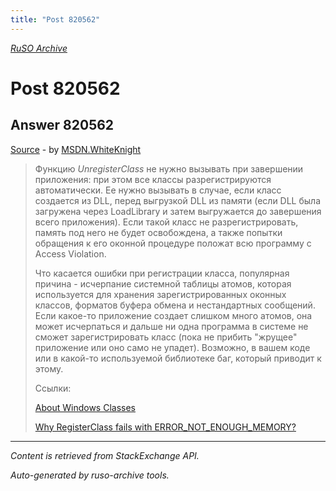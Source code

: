 ```yaml
---
title: "Post 820562"
---
```

<p><i><a href="https://github.com/MSDN-WhiteKnight/ruso-archive/">RuSO Archive</a></i></p>
<h1>Post 820562</h1>
<h2>Answer 820562</h2>
<p><a href="https://ru.stackoverflow.com/a/820562/">Source</a> - by <a href="https://ru.stackoverflow.com/users/240512/msdn-whiteknight">MSDN.WhiteKnight</a></p>
<blockquote>
<p>Функцию <em>UnregisterClass</em> не нужно вызывать при завершении приложения: при этом все классы разрегистрируются автоматически. Ее нужно вызывать в случае, если класс создается из DLL, перед выгрузкой DLL из памяти (если DLL была загружена через LoadLibrary и затем выгружается до завершения всего приложения). Если такой класс не разрегистрировать, память под него не будет освобождена, а также попытки обращения к его оконной процедуре положат всю программу с Access Violation.</p>

<p>Что касается ошибки при регистрации класса, популярная причина - исчерпание системной таблицы атомов, которая используется для хранения зарегистрированных оконных классов, форматов буфера обмена и нестандартных сообщений. Если какое-то приложение создает слишком много атомов, она может исчерпаться и дальше ни одна программа в системе не сможет зарегистрировать класс (пока не прибить "жрущее" приложение или оно само не упадет). Возможно, в вашем коде или в какой-то используемой библиотеке баг, который приводит к этому.</p>

<p>Ссылки:</p>

<p><a href="https://msdn.microsoft.com/en-us/library/windows/desktop/ms633574(v=vs.85).aspx#global" rel="nofollow noreferrer">About Windows Classes</a></p>

<p><a href="https://stackoverflow.com/questions/18893366/why-registerclass-fails-with-error-not-enough-memory">Why RegisterClass fails with ERROR_NOT_ENOUGH_MEMORY?
</a></p>

</blockquote>
<hr/>
<p><i>Content is retrieved from StackExchange API. </i></p>
<p><i>Auto-generated by ruso-archive tools. </i></p>
